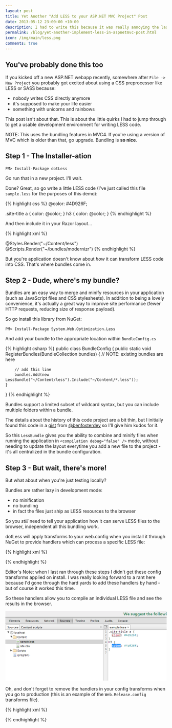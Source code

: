 ```yaml
---
layout: post
title: Yet Another "Add LESS to your ASP.NET MVC Project" Post
date: 2013-05-12 23:00:00 +10:00
description: I had to write this because it was really annoying the last time I did it
permalink: /blog/yet-another-implement-less-in-aspnetmvc-post.html
icon: /img/main/less.png
comments: true
---
```


## You've probably done this too

If you kicked off a new ASP.NET webapp recently, somewhere after `File -> New Project` you probably got excited about using a CSS preprocessor like LESS or SASS because:

 - nobody writes CSS directly anymore
 - it's supposed to make your life easier
 - something with unicorns and rainbows

This post isn't about that. This is about the little quirks I had to jump through to get a usable development environment for writing LESS code.

NOTE: This uses the bundling features in MVC4. If you're using a version of MVC which is older than that, go upgrade. Bundling is **so nice**.

## Step 1 - The Installer-ation

    PM> Install-Package dotLess

Go run that in a new project. I'll wait.

Done? Great, so go write a little LESS code (I've just called this file `sample.less` for the purposes of this demo):

{% highlight css %}
@color: #4D926F;

.site-title a {
  color: @color;
}
h3 {
  color: @color;
}
{% endhighlight %}

And then include it in your Razor layout...

{% highlight xml %}
<!DOCTYPE html>
<html lang="en">
    <head>
        <meta charset="utf-8" />
        <title>@ViewBag.Title - My ASP.NET MVC Application</title>
        <link href="~/favicon.ico" rel="shortcut icon" type="image/x-icon" />
        <meta name="viewport" content="width=device-width" />
        @Styles.Render("~/Content/less")
        @Scripts.Render("~/bundles/modernizr")
    </head>
    <!--  and more stuff here obvs -->
{% endhighlight %}

But you're application doesn't know about *how* it can transform LESS code into CSS. That's where bundles come in.

## Step 2 - Dude, where's my bundle?

Bundles are an easy way to merge and minify resources in your application (such as JavaScript files and CSS stylesheets). In addition to being a lovely convenience, it's actually a great way to improve site performance (fewer HTTP requests, reducing size of response payload).

So go install this library from NuGet:

    PM> Install-Package System.Web.Optimization.Less

And add your bundle to the appropriate location within `BundleConfig.cs`

{% highlight csharp %}
public class BundleConfig
{
    public static void RegisterBundles(BundleCollection bundles)
    {
    	// NOTE: existing bundles are here 

    	// add this line
        bundles.Add(new LessBundle("~/Content/less").Include("~/Content/*.less"));
    }
}
{% endhighlight %}

Bundles support a limited subset of wildcard syntax, but you can include multiple folders within a bundle.

The details about the history of this code project are a bit thin, but I initially found this code in a [gist](https://gist.github.com/benfoster/3924025) from [@benfosterdev](http://ben.onfabrik.com/) so I'll give him kudos for it.

So this `LessBundle` gives you the ability to combine and minify files when running the application in `<compilation debug="false" />` mode, without needing to update the layout everytime you add a new file to the project - it's all centralized in the bundle configuration.

## Step 3 - But wait, there's more!

But what about when you're just testing locally? 

Bundles are rather lazy in development mode:

 - no minification
 - no bundling
 - in fact the files just ship as LESS resources to the browser

So you *still* need to tell your application how it can serve LESS files to the browser, independent all this bundling work.

dotLess will apply transforms to your web.config when you install it through NuGet to provide handlers which can process a specific LESS file:

{% highlight xml %}
<?xml version="1.0" encoding="utf-8"?>
<configuration>
  <configSections>
    <section name="dotless" type="dotless.Core.configuration.DotlessConfigurationSectionHandler, dotless.Core" />
  </configSections>
  <!-- these probably do something useful -->
  <dotless minifyCss="false" cache="true" web="false" />
  <system.webServer>
    <handlers>
      <!-- for IIS7+ -->
      <add name="dotless" path="*.less" verb="GET" type="dotless.Core.LessCssHttpHandler,dotless.Core" resourceType="File" preCondition="" />
    </handlers>
  </system.webServer>
  <system.web>
    <httpHandlers>
      <!-- for IIS6 -->
      <add path="*.less" verb="GET" type="dotless.Core.LessCssHttpHandler, dotless.Core" />
    </httpHandlers>
  </system.web>
</configuration>
{% endhighlight %}

Editor's Note: when I last ran through these steps I didn't get these config transforms applied on install. I was really looking forward to a rant here because I'd gone through the hard yards to add these handlers by hand - but of course it worked this time. 

So these handlers allow you to compile an individual LESS file and see the results in the browser.

![](/img/posts/less/dev-experience.png)

Oh, and don't forget to remove the handlers in your config transforms when you go to production (this is an example of the `Web.Release.config` transforms file).

{% highlight xml %}
<?xml version="1.0"?>
<configuration xmlns:xdt="http://schemas.microsoft.com/XML-Document-Transform">
  <system.web>
    <compilation xdt:Transform="RemoveAttributes(debug)" />
    <httpHandlers>
      <add xdt:Transform="Remove" xdt:Locator="Match(type)" path="*.less" verb="GET" type="dotless.Core.LessCssHttpHandler, dotless.Core" />
    </httpHandlers>
  </system.web>
  <system.webServer>
    <handlers>
      <add xdt:Transform="Remove" xdt:Locator="Match(name)" name="dotless" path="*.less" verb="GET" type="dotless.Core.LessCssHttpHandler,dotless.Core" resourceType="File" preCondition="" />
    </handlers>
  </system.webServer>
</configuration>
{% endhighlight %}